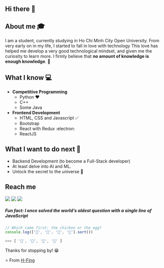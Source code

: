 ## Hi there 👋

## About me :mortar_board:
I am a student, currently studying in Ho Chi Minh City Open University. From very early on in my life, I started to fall in love with technology  This love has helped me develop a very good technological mindset, and given me the curiosity to learn more. I firmly believe that **no amount of knowledge is enough knowledge**. 🧠

## What I know :computer:
- **Competitive Programming**
	- Python ❤️
	- C++
	- Some Java
- **Frontend Development**
	- HTML, CSS and Javascript :white_check_mark:
	- Bootstrap
	- React with Redux :electron:
	- ReactJS

## What I want to do next :thinking:
- Backend Development (to become a Full-Stack developer)
- At least delve into AI and ML.
- Unlock the secret to the universe :rofl:

## Reach me 

[<img src="https://img.shields.io/badge/instagram-%23E4405F.svg?&style=for-the-badge&logo=instagram&logoColor=white">](https://www.instagram.com/nguyeh_hoang/)
[<img src="https://img.shields.io/badge/facebook-%231877F2.svg?&style=for-the-badge&logo=facebook&logoColor=white">]([https://www.facebook.com/HFing2209/](https://www.facebook.com/HFing2209/))
[<img src="https://img.shields.io/badge/Portfolio-%23000000.svg?&style=for-the-badge">](https://github.com/HFing)

##### Fun fact: I once solved the world's oldest question with a single line of JavaScript
<!-- wi*quL3fcV -->

```javascript
// Which came first: the chicken or the egg?
console.log(['🥚', '🐣', '🐥', '🐔'].sort())

>>> [ '🐔', '🐣', '🐥', '🥚' ]
```


Thanks for stopping by! 😁


⭐️ From [H-Fing](hhttps://github.com/HFing)
